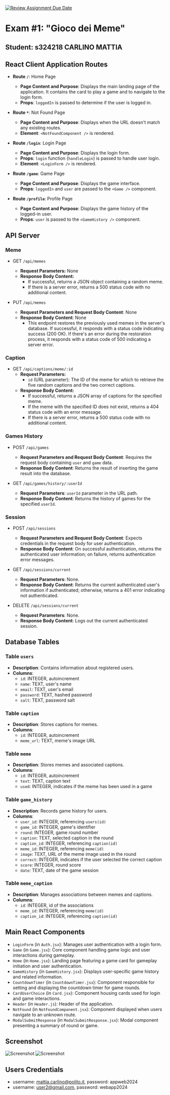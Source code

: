 [![Review Assignment Due Date](https://classroom.github.com/assets/deadline-readme-button-24ddc0f5d75046c5622901739e7c5dd533143b0c8e959d652212380cedb1ea36.svg)](https://classroom.github.com/a/J0Dv0VMM)
# Exam #1: "Gioco dei Meme"
## Student: s324218 CARLINO MATTIA 

## React Client Application Routes
- **Route `/`**: Home Page
  - **Page Content and Purpose**: Displays the main landing page of the application. It contains the card to play a game and to navigate to the login form.
  - **Props**: `loggedIn` is passed to determine if the user is logged in.

- **Route `*`**: Not Found Page
  - **Page Content and Purpose**: Displays when the URL doesn't match any existing routes.
  - **Element**: `<NotFoundComponent />` is rendered.

- **Route `/login`**: Login Page
  - **Page Content and Purpose**: Displays the login form.
  - **Props**: `login` function (`handleLogin`) is passed to handle user login.
  - **Element**: `<LoginForm />` is rendered.

- **Route `/game`**: Game Page
  - **Page Content and Purpose**: Displays the game interface.
  - **Props**: `loggedIn` and `user` are passed to the `<Game />` component.

- **Route `/profile`**: Profile Page
  - **Page Content and Purpose**: Displays the game history of the logged-in user.
  - **Props**: `user` is passed to the `<GameHistory />` component.


## API Server
### Meme 

- GET `/api/memes`
  - **Request Parameters:** None
  - **Response Body Content:**
    - If successful, returns a JSON object containing a random meme.
    - If there is a server error, returns a 500 status code with no additional content.

- PUT `/api/memes`
  - **Request Parameters and Request Body Content**: None
  - **Response Body Content**: None
    - This endpoint restores the previously used memes in the server's database. If successful, it responds with a status code indicating success (200 OK). If there's an error during the restoration process, it responds with a status code of 500 indicating a server error.

### Caption
- GET `/api/captions/meme/:id`
  - **Request Parameters:**
    - `id` (URL parameter): The ID of the meme for which to retrieve the five random captions and the two correct captions.
  - **Response Body Content:**
    - If successful, returns a JSON array of captions for the specified meme.
    - If the meme with the specified ID does not exist, returns a 404 status code with an error message.
    - If there is a server error, returns a 500 status code with no additional content.

### Games History
- POST `/api/games` 
  - **Request Parameters and Request Body Content**: Requires the request body containing `user` and `game` data.
  - **Response Body Content**: Returns the result of inserting the game result into the database.

- GET `/api/games/history/:userId`
  - **Request Parameters**: `userId` parameter in the URL path.
  - **Response Body Content**: Returns the history of games for the specified `userId`.

### Session
- POST `/api/sessions`
  - **Request Parameters and Request Body Content**: Expects credentials in the request body for user authentication.
  - **Response Body Content**: On successful authentication, returns the authenticated user information; on failure, returns authentication error messages.

- GET `/api/sessions/current`
  - **Request Parameters**: None.
  - **Response Body Content**: Returns the current authenticated user's information if authenticated; otherwise, returns a 401 error indicating not authenticated.

- DELETE `/api/sessions/current`
  - **Request Parameters**: None.
  - **Response Body Content**: Logs out the current authenticated session. 

## Database Tables

### Table `users`
- **Description**: Contains information about registered users.
- **Columns**:
  - `id`: INTEGER, autoincrement
  - `name`: TEXT, user's name
  - `email`: TEXT, user's email
  - `password`: TEXT, hashed password
  - `salt`: TEXT, password salt

### Table `caption`
- **Description**: Stores captions for memes.
- **Columns**:
  - `id`: INTEGER, autoincrement
  - `meme_url`: TEXT, meme's image URL

### Table `meme`
- **Description**: Stores memes and associated captions.
- **Columns**:
  - `id`: INTEGER, autoincrement
  - `text`: TEXT, caption text
  - `used`: INTEGER, indicates if the meme has been used in a game

### Table `game_history`
- **Description**: Records game history for users.
- **Columns**:
  - `user_id`: INTEGER, referencing `users(id)`
  - `game_id`: INTEGER, game's identifier
  - `round`: INTEGER, game round number
  - `caption`: TEXT, selected caption in the round
  - `caption_id`: INTEGER, referencing `caption(id)`
  - `meme_id`: INTEGER, referencing `meme(id)`
  - `image`: TEXT, URL of the meme image used in the round
  - `correct`: INTEGER, indicates if the user selected the correct caption
  - `score`: INTEGER, round score
  - `date`: TEXT, date of the game session

### Table `meme_caption`
- **Description**: Manages associations between memes and captions.
- **Columns**:
  - `id`: INTEGER, id of the associations
  - `meme_id`: INTEGER, referencing `meme(id)`
  - `caption_id`: INTEGER, referencing `caption(id)`


## Main React Components

- `LoginForm` (in `Auth.jsx`): Manages user authentication with a login form.
- `Game` (in `Game.jsx`): Core component handling game logic and user interactions during gameplay.
- `Home` (in `Home.jsx`): Landing page featuring a game card for gameplay initiation and user authentication.
- `GameHistory` (in `GameHistory.jsx`): Displays user-specific game history and related information.
- `CountdownTimer` (in `CountdownTimer.jsx`): Component responsible for setting and displaying the countdown timer for game rounds.
- `CardUserChoice` (in `Card.jsx`): Component housing cards used for login and game interactions.
- `Header` (in `Header.js`): Header of the application.
- `NotFound` (in `NotFoundComponent.jsx`): Component displayed when users navigate to an unknown route.  
- `ModalSubmitResponse` (in `ModalSubmitResponse.jsx`): Modal component presenting a summary of round or game.


## Screenshot

![Screenshot](./img/round_game.png)
![Screenshot](./img/round_recap.png)

## Users Credentials

- username: mattia.carlino@polito.it, password: appweb2024
- username: user2@gmail.com, password: webapp2024
